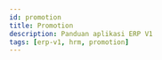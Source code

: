 ```yaml
---
id: promotion
title: Promotion
description: Panduan aplikasi ERP V1
tags: [erp-v1, hrm, promotion]
---
```

